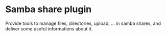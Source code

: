 # Samba share plugin

Provide tools to manage files, directories, upload, ... in samba shares, and deliver some useful informations about it.
